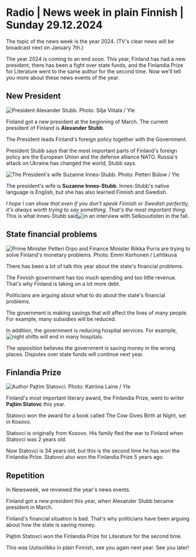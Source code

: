 # Radio \| News week in plain Finnish \| Sunday 29.12.2024

The topic of the news week is the year 2024. (TV's clear news will be broadcast next on January 7th.)

The year 2024 is coming to an end soon. This year, Finland has had a new president, there has been a fight over state funds, and the Finlandia Prize for Literature went to the same author for the second time. Now we'll tell you more about these news events of the year.

## New President

![President Alexander Stubb. Photo: Silja Viitala / Yle](https://images.cdn.yle.fi/image/upload/c_crop,h_1674,w_2976,x_0,y_0/ar_1.777777777777777,c_fill,g_faces,h_431,w_767/dpr_1.0/q_auto:eco/f_auto/fl_lossy/v1709308352/39-125209265e1f2aa79b7a)

Finland got a new president at the beginning of March. The current president of Finland is **Alexander Stubb**.

The President leads Finland's foreign policy together with the Government.

President Stubb says that the most important parts of Finland's foreign policy are the European Union and the defense alliance NATO. Russia's attack on Ukraine has changed the world, Stubb says.

![The President's wife Suzanne Innes-Stubb. Photo: Petteri Bülow / Yle](https://images.cdn.yle.fi/image/upload/c_crop,h_3211,w_5710,x_0,y_223/ar_1.777777777777777,c_fill,g_faces,h_431,w_767/dpr_1.0/q_auto:eco/f_auto/fl_lossy/v1728671457/39-136272567096df51d933)

The president's wife is **Suzanne Innes-Stubb**. Innes-Stubb's native language is English, but she has also learned Finnish and Swedish.

*I hope I can show that even if you don't speak Finnish or Swedish perfectly, it's always worth trying to say something. That's the most important thing.* This is what Innes-Stubb said![in an interview with Selkouutisten](https://areena.yle.fi/1-72258105) in the fall.

## State financial problems

![Prime Minister Petteri Orpo and Finance Minister Riikka Purra are trying to solve Finland's monetary problems. Photo: Emmi Korhonen / Lehtikuva](https://images.cdn.yle.fi/image/upload/c_crop,h_2880,w_5120,x_0,y_0/ar_1.7777777777777777,c_fill,g_faces,h_431,w_767/dpr_1.0/q_auto:eco/f_auto/fl_lossy/v1735616023/39-139583367602657265f0)

There has been a lot of talk this year about the state's financial problems.

The Finnish government has too much spending and too little revenue. That's why Finland is taking on a lot more debt.

Politicians are arguing about what to do about the state's financial problems.

The government is making savings that will affect the lives of many people. For example, many subsidies will be reduced.

In addition, the government is reducing hospital services. For example,![night shifts will end in many hospitals](https://yle.fi/a/74-20133073).

The opposition believes the government is saving money in the wrong places. Disputes over state funds will continue next year.

## Finlandia Prize

![Author Pajtim Statovci. Photo: Katriina Laine / Yle](https://images.cdn.yle.fi/image/upload/c_crop,h_3375,w_6000,x_0,y_206/ar_1.7777777777777777,c_fill,g_faces,h_431,w_767/dpr_1.0/q_auto:eco/f_auto/fl_lossy/v1724397451/39-133749766c82ffa7d731)

Finland's most important literary award, the Finlandia Prize, went to writer **Pajtim Statovc** this year.

Statovci won the award for a book called The Cow Gives Birth at Night, set in Kosovo.

Statovci is originally from Kosovo. His family fled the war to Finland when Statovci was 2 years old.

Now Statovci is 34 years old, but this is the second time he has won the Finlandia Prize. Statovci also won the Finlandia Prize 5 years ago.

## Repetition

In Newsweek, we reviewed the year's news events.

Finland got a new president this year, when Alexander Stubb became president in March.

Finland's financial situation is bad. That's why politicians have been arguing about how the state is saving money.

Pajtim Statovci won the Finlandia Prize for Literature for the second time.

This was Uutisviikko in plain Finnish, see you again next year. See you later!
